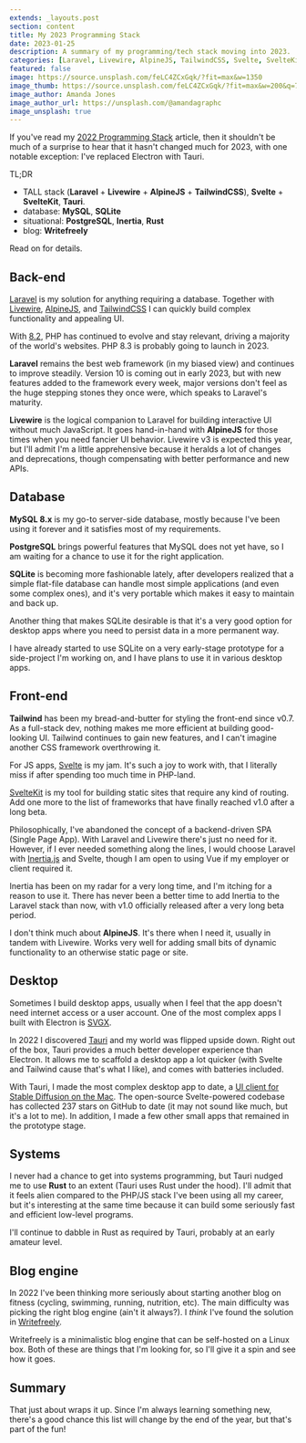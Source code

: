 ```yaml
---
extends: _layouts.post
section: content
title: My 2023 Programming Stack
date: 2023-01-25
description: A summary of my programming/tech stack moving into 2023.
categories: [Laravel, Livewire, AlpineJS, TailwindCSS, Svelte, SvelteKit, Tauri]
featured: false
image: https://source.unsplash.com/feLC4ZCxGqk/?fit=max&w=1350
image_thumb: https://source.unsplash.com/feLC4ZCxGqk/?fit=max&w=200&q=75
image_author: Amanda Jones
image_author_url: https://unsplash.com/@amandagraphc
image_unsplash: true
---
```


If you've read my [2022 Programming Stack](/blog/2022-programming-stack) article, then it shouldn't be much of a surprise to hear that it hasn't changed much for 2023, with one notable exception: I've replaced Electron with Tauri.

TL;DR
- TALL stack (**Laravel** + **Livewire** + **AlpineJS** + **TailwindCSS**), **Svelte** + **SvelteKit**, **Tauri**.
- database: **MySQL**, **SQLite**
- situational: **PostgreSQL**, **Inertia**, **Rust**
- blog: **Writefreely**

Read on for details.

## Back-end

[Laravel](https://laravel.com/) is my solution for anything requiring a database. Together with [Livewire](https://laravel-livewire.com/), [AlpineJS](https://alpinejs.dev/), and [TailwindCSS](https://tailwindcss.com/) I can quickly build complex functionality and appealing UI.

With [8.2](https://www.php.net/releases/8.2/en.php), PHP has continued to evolve and stay relevant, driving a majority of the world's websites. PHP 8.3 is probably going to launch in 2023.

**Laravel** remains the best web framework (in my biased view) and continues to improve steadily. Version 10 is coming out in early 2023, but with new features added to the framework every week, major versions don't feel as the huge stepping stones they once were, which speaks to Laravel's maturity.

**Livewire** is the logical companion to Laravel for building interactive UI without much JavaScript. It goes hand-in-hand with **AlpineJS** for those times when you need fancier UI behavior. Livewire v3 is expected this year, but I'll admit I'm a little apprehensive because it heralds a lot of changes and deprecations, though compensating with better performance and new APIs.

## Database

**MySQL 8.x** is my go-to server-side database, mostly because I've been using it forever and it satisfies most of my requirements.

**PostgreSQL** brings powerful features that MySQL does not yet have, so I am waiting for a chance to use it for the right application.

**SQLite** is becoming more fashionable lately, after developers realized that a simple flat-file database can handle most simple applications (and even some complex ones), and it's very portable which makes it easy to maintain and back up.

Another thing that makes SQLite desirable is that it's a very good option for desktop apps where you need to persist data in a more permanent way.

I have already started to use SQLite on a very early-stage prototype for a side-project I'm working on, and I have plans to use it in various desktop apps.

## Front-end

**Tailwind** has been my bread-and-butter for styling the front-end since v0.7. As a full-stack dev, nothing makes me more efficient at building good-looking UI. Tailwind continues to gain new features, and I can't imagine another CSS framework overthrowing it.

For JS apps, [Svelte](https://svelte.dev/) is my jam. It's such a joy to work with, that I literally miss if after spending too much time in PHP-land.

[SvelteKit](https://kit.svelte.dev/) is my tool for building static sites that require any kind of routing. Add one more to the list of frameworks that have finally reached v1.0 after a long beta.

Philosophically, I've abandoned the concept of a backend-driven SPA (Single Page App). With Laravel and Livewire there's just no need for it. However, if I ever needed something along the lines, I would choose Laravel with [Inertia.js](https://inertiajs.com/) and Svelte, though I am open to using Vue if my employer or client required it.

Inertia has been on my radar for a very long time, and I'm itching for a reason to use it. There has never been a better time to add Inertia to the Laravel stack than now, with v1.0 officially released after a very long beta period.

I don't think much about **AlpineJS**. It's there when I need it, usually in tandem with Livewire. Works very well for adding small bits of dynamic functionality to an otherwise static page or site.

## Desktop

Sometimes I build desktop apps, usually when I feel that the app doesn't need internet access or a user account. One of the most complex apps I built with Electron is [SVGX](https://svgx.app/).

In 2022 I discovered [Tauri](https://tauri.app/) and my world was flipped upside down. Right out of the box, Tauri provides a much better developer experience than Electron. It allows me to scaffold a desktop app a lot quicker (with Svelte and Tailwind cause that's what I like), and comes with batteries included.

With Tauri, I made the most complex desktop app to date, a [UI client for Stable Diffusion on the Mac](https://github.com/breadthe/sd-buddy). The open-source Svelte-powered codebase has collected 237 stars on GitHub to date (it may not sound like much, but it's a lot to me). In addition, I made a few other small apps that remained in the prototype stage.

## Systems

I never had a chance to get into systems programming, but Tauri nudged me to use **Rust** to an extent (Tauri uses Rust under the hood). I'll admit that it feels alien compared to the PHP/JS stack I've been using all my career, but it's interesting at the same time because it can build some seriously fast and efficient low-level programs.

I'll continue to dabble in Rust as required by Tauri, probably at an early amateur level.

## Blog engine

In 2022 I've been thinking more seriously about starting another blog on fitness (cycling, swimming, running, nutrition, etc). The main difficulty was picking the right blog engine (ain't it always?). I *think* I've found the solution in [Writefreely](https://writefreely.org/).

Writefreely is a minimalistic blog engine that can be self-hosted on a Linux box. Both of these are things that I'm looking for, so I'll give it a spin and see how it goes.

## Summary

That just about wraps it up. Since I'm always learning something new, there's a good chance this list will change by the end of the year, but that's part of the fun!